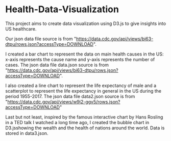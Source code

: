 # Health-Data-Visualization

This project aims to create data visualization using D3.js to give insights into US healthcare. 

Our json data file source is from "https://data.cdc.gov/api/views/bi63-dtpu/rows.json?accessType=DOWNLOAD".

I created a bar chart to represent the data on main health causes in the US: x-axis represents the cause name and y-axis represents the number of cases. The json data file data.json source is from "https://data.cdc.gov/api/views/bi63-dtpu/rows.json?accessType=DOWNLOAD".

I also created a line chart to represent the life expectancy of male and a scatterplot to represent the life expectancy in general in the US during the period 1955-2017. The json data file data2.json source is from "https://data.cdc.gov/api/views/w9j2-ggv5/rows.json?accessType=DOWNLOAD"

Last but not least, inspired by the famous interactive chart by Hans Rosling in a TED talk I watched a long time ago, I created the bubble chart in D3.jsshowing the wealth and the health of nations around the world. Data is stored in data3.json.

